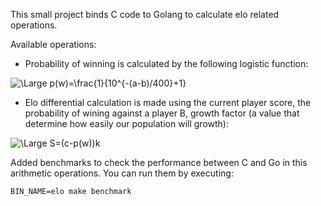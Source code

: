 This small project binds C code to Golang to calculate elo related operations.

Available operations:

* Probability of winning is calculated by the following logistic function:

<img src="https://latex.codecogs.com/svg.latex?\Large&space;p(w)=\frac{1}{10^{-(a-b)/400}+1}" title="\Large p(w)=\frac{1}{10^{-(a-b)/400}+1}" />
<br>

* Elo differential calculation is made using the current player score, the probability of wining against a player B, growth factor (a value that determine how easily our population will growth):

<img src="https://latex.codecogs.com/svg.latex?\Large&space;S=(c-p)(w)k" title="\Large S=(c-p(w))k" />
<br>

Added benchmarks to check the performance between C and Go in this arithmetic operations.
You can run them by executing:
```
BIN_NAME=elo make benchmark
``` 
